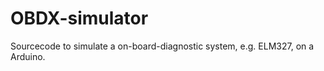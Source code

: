 OBDX-simulator
==============

Sourcecode to simulate a on-board-diagnostic system, e.g. ELM327, on a Arduino.

